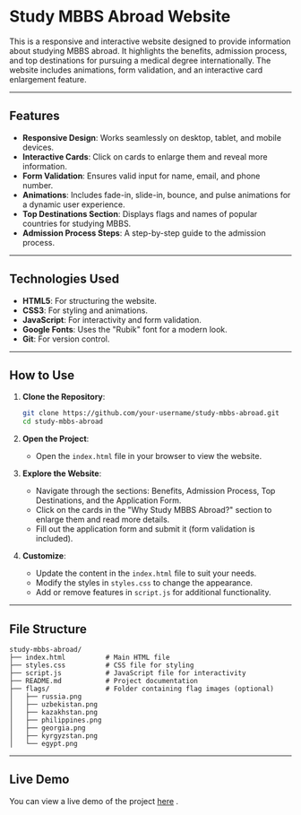 # Study MBBS Abroad Website


This is a responsive and interactive website designed to provide information about studying MBBS abroad. It highlights the benefits, admission process, and top destinations for pursuing a medical degree internationally. The website includes animations, form validation, and an interactive card enlargement feature.

---

## Features

- **Responsive Design**: Works seamlessly on desktop, tablet, and mobile devices.
- **Interactive Cards**: Click on cards to enlarge them and reveal more information.
- **Form Validation**: Ensures valid input for name, email, and phone number.
- **Animations**: Includes fade-in, slide-in, bounce, and pulse animations for a dynamic user experience.
- **Top Destinations Section**: Displays flags and names of popular countries for studying MBBS.
- **Admission Process Steps**: A step-by-step guide to the admission process.

---

## Technologies Used

- **HTML5**: For structuring the website.
- **CSS3**: For styling and animations.
- **JavaScript**: For interactivity and form validation.
- **Google Fonts**: Uses the "Rubik" font for a modern look.
- **Git**: For version control.

---

## How to Use

1. **Clone the Repository**:
   ```bash
   git clone https://github.com/your-username/study-mbbs-abroad.git
   cd study-mbbs-abroad
   ```

2. **Open the Project**:
   - Open the `index.html` file in your browser to view the website.

3. **Explore the Website**:
   - Navigate through the sections: Benefits, Admission Process, Top Destinations, and the Application Form.
   - Click on the cards in the "Why Study MBBS Abroad?" section to enlarge them and read more details.
   - Fill out the application form and submit it (form validation is included).

4. **Customize**:
   - Update the content in the `index.html` file to suit your needs.
   - Modify the styles in `styles.css` to change the appearance.
   - Add or remove features in `script.js` for additional functionality.

---

## File Structure

```
study-mbbs-abroad/
├── index.html          # Main HTML file
├── styles.css          # CSS file for styling
├── script.js           # JavaScript file for interactivity
├── README.md           # Project documentation
├── flags/              # Folder containing flag images (optional)
│   ├── russia.png
│   ├── uzbekistan.png
│   ├── kazakhstan.png
│   ├── philippines.png
│   ├── georgia.png
│   ├── kyrgyzstan.png
│   └── egypt.png
```

---

## Live Demo

You can view a live demo of the project [here](https://frontend-application-rust.vercel.app/) <!-- Add a live link if hosted -->.

